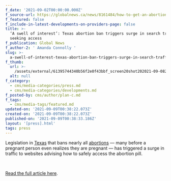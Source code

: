 ```yaml
---
f_date: '2021-09-02T00:00:00.000Z'
f_source-url: https://globalnews.ca/news/8161484/how-to-get-an-abortion-texas-ban/
f_featured: false
f_include-in-latest-developments-on-providers-page: false
title: >-
  ‘A swell of interest’: Texas abortion ban triggers surge in search traffic
  seeking access
f_publication: Global News
f_author-2: ' Amanda Connolly '
slug: >-
  a-swell-of-interest-texas-abortion-ban-triggers-surge-in-search-traffic-seeking-access
f_thumb:
  url: >-
    /assets/external/61395744340b56f2e0f43bbf_screen20shot202021-09-0820at206.40.03%20PM.png
  alt: null
f_category:
  - cms/media-categories/press.md
  - cms/media-categories/developments.md
f_posted-by: cms/author/plan-c.md
f_tags:
  - cms/media-tags/featured.md
updated-on: '2021-09-09T00:38:22.073Z'
created-on: '2021-09-09T00:38:22.073Z'
published-on: '2021-09-09T00:38:33.186Z'
layout: '[press].html'
tags: press
---
```


Legislation in [Texas](http://globalnews.ca/tag/Texas) that bans nearly all [abortions](http://globalnews.ca/tag/abortion) — many before a pregnant person even realizes they are pregnant — has triggered a surge in traffic to websites advising how to safely access the abortion pill.

‍

[Read the full article here](https://globalnews.ca/news/8161484/how-to-get-an-abortion-texas-ban/).
